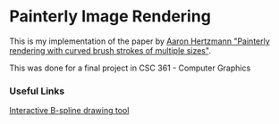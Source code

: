 # Painterly Image Rendering

This is my implementation of the paper by [Aaron Hertzmann "Painterly rendering with curved brush strokes of multiple sizes"](https://dl.acm.org/citation.cfm?id=280951). 

This was done for a final project in CSC 361 - Computer Graphics

### Useful Links

[Interactive B-spline drawing tool](http://nurbscalculator.in/)
<!-- via https://stackoverflow.com/questions/53564615/how-do-i-get-the-b-spline-curve-to-connect-to-the-final-control-point -->